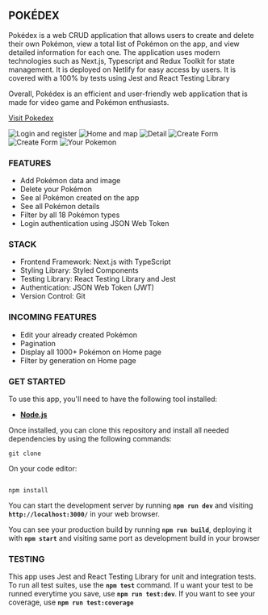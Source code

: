 ## **POKÉDEX**

Pokédex is a web CRUD application that allows users to create and delete their own Pokémon, view a total list of Pokémon on the app, and view detailed information for each one. The application uses modern technologies such as Next.js, Typescript and Redux Toolkit for state management. It is deployed on Netlify for easy access by users. It is covered with a 100% by tests using Jest and React Testing Library

Overall, Pokédex is an efficient and user-friendly web application that is made for video game and Pokémon enthusiasts.

[Visit Pokedex](https://custom-pokedex-next.netlify.app/)

![Login and register](resources/screenshots/login.png)
![Home and map](resources/screenshots/home.png)
![Detail](resources/screenshots/detail.png)
![Create Form](resources/screenshots/createForm1.png)
![Create Form](resources/screenshots/createForm2.png)
![Your Pokemon](resources/screenshots/your-pokemon.png)

### **FEATURES**

- Add Pokémon data and image
- Delete your Pokémon
- See al Pokémon created on the app
- See all Pokémon details
- Filter by all 18 Pokémon types
- Login authentication using JSON Web Token

### **STACK**

- Frontend Framework: Next.js with TypeScript
- Styling Library: Styled Components
- Testing Library: React Testing Library and Jest
- Authentication: JSON Web Token (JWT)
- Version Control: Git

### **INCOMING FEATURES**

- Edit your already created Pokémon
- Pagination
- Display all 1000+ Pokémon on Home page
- Filter by generation on Home page

### **GET STARTED**

To use this app, you'll need to have the following tool installed:

- **[Node.js](https://nodejs.org/en/)**

Once installed, you can clone this repository and install all needed dependencies by using the following commands:

```
git clone

```

On your code editor:

```

npm install

```

You can start the development server by running **`npm run dev`** and visiting **`http://localhost:3000/`** in your web browser.

You can see your production build by running **`npm run build`**, deploying it with **`npm start`** and visiting same port as development build in your browser

### **TESTING**

This app uses Jest and React Testing Library for unit and integration tests. To run all test suites, use the **`npm test`** command. If u want your test to be runned everytime you save, use **`npm run test:dev`**. If you want to see your coverage, use **`npm run test:coverage`**
